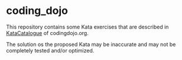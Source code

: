 # coding_dojo

This repository contains some Kata exercises that are described in 
[KataCatalogue](http://codingdojo.org/KataCatalogue/) of codingdojo.org.

The solution os the proposed Kata may be inaccurate and may not be completely
tested and/or optimized.